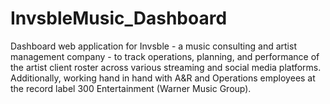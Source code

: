 # InvsbleMusic_Dashboard

Dashboard web application for Invsble - a music consulting and artist management company - to track operations, planning, and performance of the artist client roster across various streaming and social media platforms. Additionally, working hand in hand with A&R and Operations employees at the record label 300 Entertainment (Warner Music Group).
